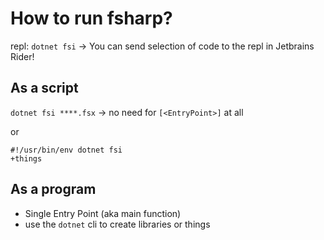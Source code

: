 # How to run fsharp?

repl: `dotnet fsi` -> You can send selection of code to the repl in Jetbrains Rider!

## As a script

`dotnet fsi ****.fsx` -> no need for `[<EntryPoint>]` at all

or
```
#!/usr/bin/env dotnet fsi
+things
```

## As a program

+ Single Entry Point (aka main function)
+ use the `dotnet` cli to create libraries or things